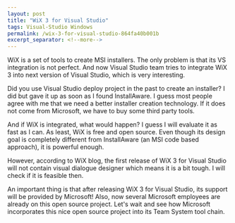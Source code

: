 ```yaml
---
layout: post
title: "WiX 3 for Visual Studio"
tags: Visual-Studio Windows
permalink: /wix-3-for-visual-studio-864fa40b001b
excerpt_separator: <!--more-->
---
```

WiX is a set of tools to create MSI installers. The only problem is that its VS integration is not perfect. And now Visual Studio team tries to integrate WiX 3 into next version of Visual Studio, which is very interesting.
<!--more-->

Did you use Visual Studio deploy project in the past to create an installer? I did but gave it up as soon as I found InstallAware. I guess most people agree with me that we need a better installer creation technology. If it does not come from Microsoft, we have to buy some third party tools.

And if WiX is integrated, what would happen? I guess I will evaluate it as fast as I can. As least, WiX is free and open source. Even though its design goal is completely different from InstallAware (an MSI code based approach), it is powerful enough.

However, according to WiX blog, the first release of WiX 3 for Visual Studio will not contain visual dialogue designer which means it is a bit tough. I will check if it is feasible then.

An important thing is that after releasing WiX 3 for Visual Studio, its support will be provided by Microsoft! Also, now several Microsoft employees are already on this open source project. Let's wait and see how Microsoft incorporates this nice open source project into its Team System tool chain.
